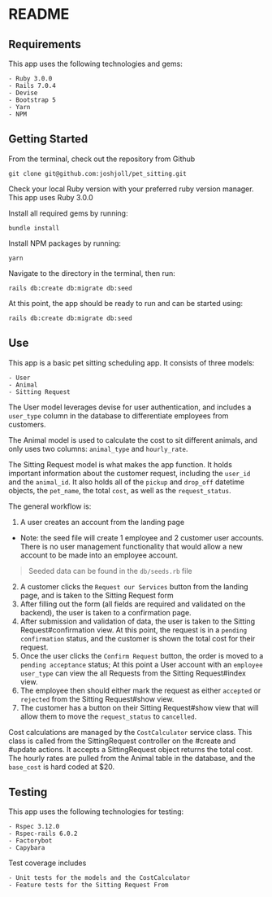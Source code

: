 # README

## Requirements
This app uses the following technologies and gems:

    - Ruby 3.0.0
    - Rails 7.0.4
    - Devise
    - Bootstrap 5
    - Yarn
    - NPM

## Getting Started
From the terminal, check out the repository from Github

    git clone git@github.com:joshjoll/pet_sitting.git

Check your local Ruby version with your preferred ruby version manager. This app uses Ruby 3.0.0

Install all required gems by running:

    bundle install

Install NPM packages by running:

    yarn

Navigate to the directory in the terminal, then run:

    rails db:create db:migrate db:seed

At this point, the app should be ready to run and can be started using:

    rails db:create db:migrate db:seed

## Use
This app is a basic pet sitting scheduling app. It consists of three models:

    - User
    - Animal
    - Sitting Request

The User model leverages devise for user authentication, and includes a `user_type` column in the database to differentiate employees from customers.

The Animal model is used to calculate the cost to sit different animals, and only uses two columns: `animal_type` and `hourly_rate`.

The Sitting Request model is what makes the app function. It holds important information about the customer request, including the `user_id` and the `animal_id`. It also holds all of the `pickup` and `drop_off` datetime objects, the `pet_name`, the total `cost`, as well as the `request_status`.

The general workflow is:

1. A user creates an account from the landing page

- Note: the seed file will create 1 employee and 2 customer user accounts. There is no user management functionality that would allow a new account to be made into an employee account.

> Seeded data can be found in the `db/seeds.rb` file

2. A customer clicks the `Request our Services` button from the landing page, and is taken to the Sitting Request form
3. After filling out the form (all fields are required and validated on the backend), the user is taken to a confirmation page.
4. After submission and validation of data, the user is taken to the Sitting Request#confirmation view. At this point, the request is in a `pending confirmation` status, and the customer is shown the total cost for their request.
5. Once the user clicks the `Confirm Request` button, the order is moved to a `pending acceptance` status; At this point a User account with an `employee` `user_type` can view the all Requests from the Sitting Request#index view.
6. The employee then should either mark the request as either `accepted` or `rejected` from the Sitting Request#show view.
7. The customer has a button on their Sitting Request#show view that will allow them to move the `request_status` to `cancelled`.

Cost calculations are managed by the `CostCalculator` service class. This class is called from the SittingRequest controller on the #create and #update actions. It accepts a SittingRequest object returns the total cost. The hourly rates are pulled from the Animal table in the database, and the `base_cost` is hard coded at $20.

## Testing
This app uses the following technologies for testing:

    - Rspec 3.12.0
    - Rspec-rails 6.0.2
    - Factorybot
    - Capybara

Test coverage includes

    - Unit tests for the models and the CostCalculator
    - Feature tests for the Sitting Request From